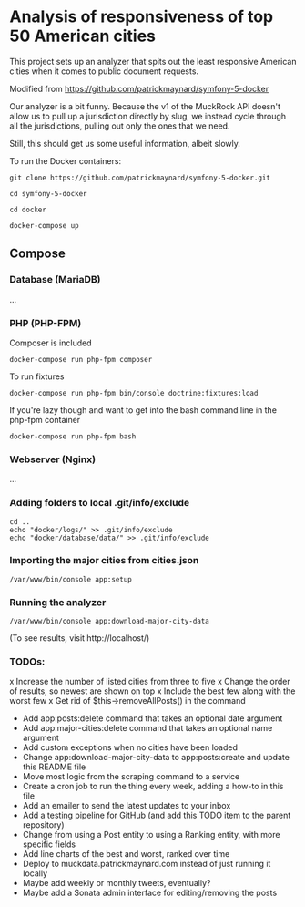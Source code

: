 # Analysis of responsiveness of top 50 American cities

This project sets up an analyzer that spits out the least responsive American cities when it comes to public document requests.

Modified from https://github.com/patrickmaynard/symfony-5-docker

Our analyzer is a bit funny. Because the v1 of the MuckRock API doesn't allow us to pull up a jurisdiction directly by slug, we instead cycle through all the jurisdictions, pulling out only the ones that we need.

Still, this should get us some useful information, albeit slowly.

To run the Docker containers:

```
git clone https://github.com/patrickmaynard/symfony-5-docker.git

cd symfony-5-docker

cd docker

docker-compose up
```

## Compose

### Database (MariaDB)

...

### PHP (PHP-FPM)

Composer is included

```
docker-compose run php-fpm composer 
```

To run fixtures

```
docker-compose run php-fpm bin/console doctrine:fixtures:load
```

If you're lazy though and want to get into the bash command line in the php-fpm container

```
docker-compose run php-fpm bash
```

### Webserver (Nginx)

...

### Adding folders to local .git/info/exclude

```
cd ..
echo "docker/logs/" >> .git/info/exclude
echo "docker/database/data/" >> .git/info/exclude
```

### Importing the major cities from cities.json

```
/var/www/bin/console app:setup
```

### Running the analyzer

```
/var/www/bin/console app:download-major-city-data
```
(To see results, visit http://localhost/)

### TODOs:

x Increase the number of listed cities from three to five
x Change the order of results, so newest are shown on top
x Include the best few along with the worst few
x Get rid of $this->removeAllPosts() in the command
* Add app:posts:delete command that takes an optional date argument
* Add app:major-cities:delete command that takes an optional name argument
* Add custom exceptions when no cities have been loaded
* Change app:download-major-city-data to app:posts:create and update this README file
* Move most logic from the scraping command to a service
* Create a cron job to run the thing every week, adding a how-to in this file
* Add an emailer to send the latest updates to your inbox
* Add a testing pipeline for GitHub (and add this TODO item to the parent repository)
* Change from using a Post entity to using a Ranking entity, with more specific fields
* Add line charts of the best and worst, ranked over time
* Deploy to muckdata.patrickmaynard.com instead of just running it locally
* Maybe add weekly or monthly tweets, eventually?
* Maybe add a Sonata admin interface for editing/removing the posts